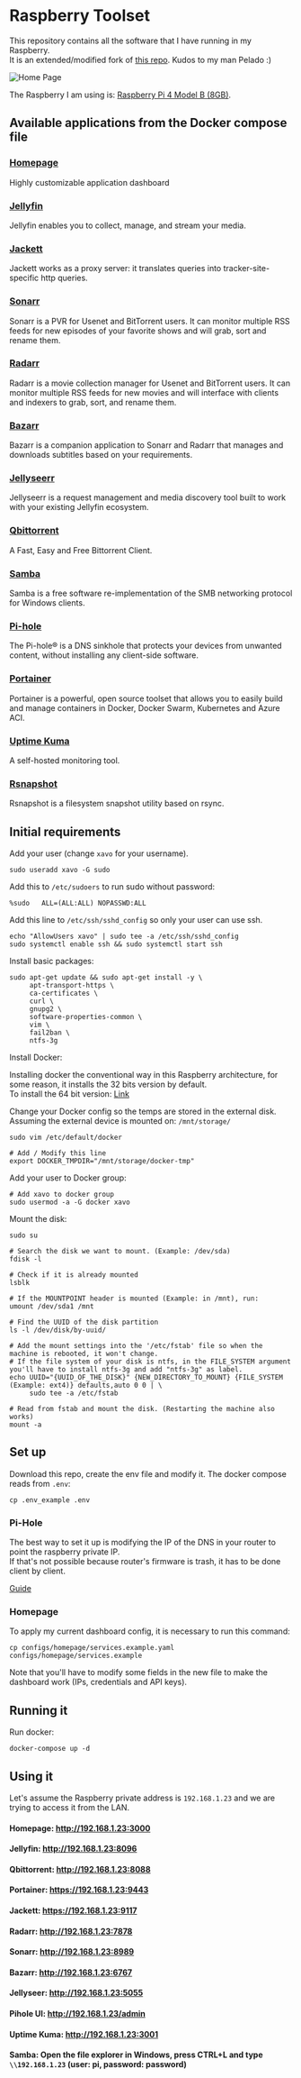 # Raspberry Toolset

This repository contains all the software that I have running in my Raspberry.   
It is an extended/modified fork of [this repo](https://github.com/pablokbs/plex-rpi). Kudos to my man Pelado :)    


![Home Page](./docs/img/homepage.jpg)     

The Raspberry I am using is: [Raspberry Pi 4 Model B (8GB)](https://www.raspberrypi.com/products/raspberry-pi-4-model-b/specifications/).     

## Available applications from the Docker compose file

### [Homepage](https://github.com/benphelps/homepage)
Highly customizable application dashboard   

### [Jellyfin](https://jellyfin.org/)
Jellyfin enables you to collect, manage, and stream your media.   

### [Jackett](https://github.com/Jackett/Jackett)
Jackett works as a proxy server: it translates queries into tracker-site-specific http queries.     

### [Sonarr](https://sonarr.tv/)
Sonarr is a PVR for Usenet and BitTorrent users. It can monitor multiple RSS feeds for new episodes of your favorite shows and will grab, sort and rename them.

### [Radarr](https://radarr.video/)
Radarr is a movie collection manager for Usenet and BitTorrent users. It can monitor multiple RSS feeds for new movies and will interface with clients and indexers to grab, sort, and rename them.

### [Bazarr](https://www.bazarr.media/)
Bazarr is a companion application to Sonarr and Radarr that manages and downloads subtitles based on your requirements.

### [Jellyseerr](https://overseerr.dev/)
Jellyseerr is a request management and media discovery tool built to work with your existing Jellyfin ecosystem.

### [Qbittorrent](https://www.qbittorrent.org/)
A Fast, Easy and Free Bittorrent Client.     

### [Samba](https://www.samba.org/)
Samba is a free software re-implementation of the SMB networking protocol for Windows clients.

### [Pi-hole](https://pi-hole.net/)
The Pi-hole® is a DNS sinkhole that protects your devices from unwanted content, without installing any client-side software.

### [Portainer](https://www.portainer.io/)
Portainer is a powerful, open source toolset that allows you to easily build and manage containers in Docker, Docker Swarm, Kubernetes and Azure ACI.  

### [Uptime Kuma](https://uptime.kuma.pet/)    
A self-hosted monitoring tool.    

### [Rsnapshot](https://rsnapshot.org/)    
Rsnapshot is a filesystem snapshot utility based on rsync. 

## Initial requirements

Add your user (change `xavo` for your username).

```
sudo useradd xavo -G sudo
```

Add this to `/etc/sudoers` to run sudo without password:

```
%sudo   ALL=(ALL:ALL) NOPASSWD:ALL
```

Add this line to `/etc/ssh/sshd_config` so only your user can use ssh.

```
echo "AllowUsers xavo" | sudo tee -a /etc/ssh/sshd_config
sudo systemctl enable ssh && sudo systemctl start ssh
```

Install basic packages:

```
sudo apt-get update && sudo apt-get install -y \
     apt-transport-https \
     ca-certificates \
     curl \
     gnupg2 \
     software-properties-common \
     vim \
     fail2ban \
     ntfs-3g
```

Install Docker:

Installing docker the conventional way in this Raspberry architecture, for some reason, it installs the 32 bits version by default.     
To install the 64 bit version: [Link](https://docs.docker.com/engine/install/debian/#install-using-the-convenience-script)    

Change your Docker config so the temps are stored in the external disk.
Assuming the external device is mounted on: `/mnt/storage/`

```
sudo vim /etc/default/docker

# Add / Modify this line
export DOCKER_TMPDIR="/mnt/storage/docker-tmp"
```

Add your user to Docker group: 

```
# Add xavo to docker group
sudo usermod -a -G docker xavo
```

Mount the disk:

```
sudo su

# Search the disk we want to mount. (Example: /dev/sda)
fdisk -l

# Check if it is already mounted 
lsblk

# If the MOUNTPOINT header is mounted (Example: in /mnt), run:
umount /dev/sda1 /mnt

# Find the UUID of the disk partition
ls -l /dev/disk/by-uuid/

# Add the mount settings into the '/etc/fstab' file so when the machine is rebooted, it won't change.
# If the file system of your disk is ntfs, in the FILE_SYSTEM argument you'll have to install ntfs-3g and add "ntfs-3g" as label.
echo UUID="{UUID_OF_THE_DISK}" {NEW_DIRECTORY_TO_MOUNT} {FILE_SYSTEM (Example: ext4)} defaults,auto 0 0 | \
     sudo tee -a /etc/fstab

# Read from fstab and mount the disk. (Restarting the machine also works)
mount -a 
```

## Set up
Download this repo, create the env file and modify it. The docker compose reads from `.env`:

`cp .env_example .env`   

### Pi-Hole
The best way to set it up is modifying the IP of the DNS in your router to point the raspberry private IP.   
If that's not possible because router's firmware is trash, it has to be done client by client.   

[Guide](https://discourse.pi-hole.net/t/how-do-i-configure-my-devices-to-use-pi-hole-as-their-dns-server/245)

### Homepage    
To apply my current dashboard config, it is necessary to run this command:

`cp configs/homepage/services.example.yaml configs/homepage/services.example`

Note that you'll have to modify some fields in the new file to make the dashboard work (IPs, credentials and API keys). 

## Running it

Run docker:

`docker-compose up -d`

## Using it
Let's assume the Raspberry private address is `192.168.1.23` and we are trying to access it from the LAN.   

#### Homepage: http://192.168.1.23:3000   
#### Jellyfin: http://192.168.1.23:8096   
#### Qbittorrent: http://192.168.1.23:8088    
#### Portainer: https://192.168.1.23:9443   
#### Jackett: https://192.168.1.23:9117   
#### Radarr: http://192.168.1.23:7878    
#### Sonarr: http://192.168.1.23:8989    
#### Bazarr: http://192.168.1.23:6767    
#### Jellyseer: http://192.168.1.23:5055    
#### Pihole UI: http://192.168.1.23/admin    
#### Uptime Kuma: http://192.168.1.23:3001    
#### Samba: Open the file explorer in Windows, press CTRL+L and type `\\192.168.1.23` (user: pi, password: password)
